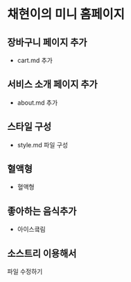 # 채현이의 미니 홈페이지

## 장바구니 페이지 추가

- cart.md 추가

## 서비스 소개 페이지 추가

- about.md 추가

## 스타일 구성

- style.md 파일 구성

## 혈액형

- 혈액형

## 좋아하는 음식추가

- 아이스킄림

## 소스트리 이용해서

파일 수정하기
